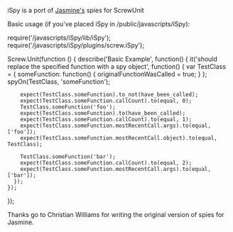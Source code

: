 iSpy is a port of [Jasmine's](http://github.com/pivotal/jasmine) spies for ScrewUnit

Basic usage (if you've placed iSpy in /public/javascripts/iSpy):

  require('/javascripts/iSpy/lib/iSpy');
  require('/javascripts/iSpy/plugins/screw.iSpy');

  Screw.Unit(function () {
    describe('Basic Example', function() {
      it('should replace the specified function with a spy object', function() {
        var TestClass = {
          someFunction: function() {
            originalFunctionWasCalled = true;
          }
        };
        spyOn(TestClass, 'someFunction');

        expect(TestClass.someFunction).to_not(have_been_called);
        expect(TestClass.someFunction.callCount).to(equal, 0);
        TestClass.someFunction('foo');
        expect(TestClass.someFunction).to(have_been_called);
        expect(TestClass.someFunction.callCount).to(equal, 1);
        expect(TestClass.someFunction.mostRecentCall.args).to(equal, ['foo']);
        expect(TestClass.someFunction.mostRecentCall.object).to(equal, TestClass);

        TestClass.someFunction('bar');
        expect(TestClass.someFunction.callCount).to(equal, 2);
        expect(TestClass.someFunction.mostRecentCall.args).to(equal, ['bar']);
      });
    });
});

Thanks go to Christian Williams for writing the original version of spies for Jasmine.